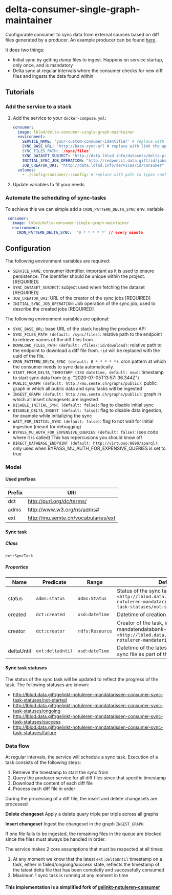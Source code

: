 # delta-consumer-single-graph-maintainer

Configurable consumer to sync data from external sources based on diff files generated by a producer. An example
producer can be found [here](http://github.com/lblod/mandatendatabank-mandatarissen-producer).

It does two things:
- Initial sync by getting dump files to ingest. Happens on service startup, only once, and is mandatory
- Delta sync at regular intervals where the consumer checks for new diff files and ingests the data
  found within

## Tutorials

### Add the service to a stack

1) Add the service to your `docker-compose.yml`:

    ```yaml
    consumer:
      image: lblod/delta-consumer-single-graph-maintainer
      environment:
        SERVICE_NAME: 'your-custom-consumer-identifier' # replace with the desired consumer identifier
        SYNC_BASE_URL: 'http://base-sync-url # replace with link the application hosting the producer server
        SYNC_FILES_PATH: '/sync/files'
        SYNC_DATASET_SUBJECT: "http://data.lblod.info/datasets/delta-producer/dumps/CacheGraphDump"
        INITIAL_SYNC_JOB_OPERATION: "http://redpencil.data.gift/id/jobs/concept/JobOperation/deltas/consumer/initialSync"
        JOB_CREATOR_URI: "http://data.lblod.info/services/id/consumer"
      volumes:
        - ./config/consumer/:/config/ # replace with path to types configuration
    ```

2) Update variables to fit your needs

### Automate the scheduling of sync-tasks

To achieve this we can simple add a `CRON_PATTERN_DELTA_SYNC` env. variable

```yaml
 consumer:
   image: lblod/delta-consumer-single-graph-maintainer
   environment:
     CRON_PATTERN_DELTA_SYNC:  '0 * * * * *' // every minute
```

## Configuration

The following environment variables are required:

- `SERVICE_NAME`: consumer identifier. important as it is used to ensure persistence. The identifier should be unique within the project. [REQUIRED]
- `SYNC_DATASET_SUBJECT`: subject used when fetching the dataset [REQUIRED]
- `JOB_CREATOR_URI`: URL of the creator of the sync jobs [REQUIRED]
- `INITIAL_SYNC_JOB_OPERATION`: Job operation of the sync job, used to describe the created jobs [REQUIRED]

The following environment variables are optional:

- `SYNC_BASE_URL`: base URL of the stack hosting the producer API
- `SYNC_FILES_PATH (default: /sync/files)`: relative path to the endpoint to retrieve names of the diff files from
- `DOWNLOAD_FILES_PATH (default: /files/:id/download)`: relative path to the endpoint to download a diff file
  from. `:id` will be replaced with the uuid of the file.
- `CRON_PATTERN_DELTA_SYNC (default: 0 * * * * *)`: cron pattern at which the consumer needs to sync data automatically.
- `START_FROM_DELTA_TIMESTAMP (ISO datetime, default: now)`: timestamp to start sync data from (e.g. "2020-07-05T13:57:
  36.344Z")
- `PUBLIC_GRAPH (default: http://mu.semte.ch/graphs/public)`: public graph in which all public data and sync tasks will
  be ingested
- `INGEST_GRAPH (default: http://mu.semte.ch/graphs/public)`: graph in which all insert changesets are ingested
- `DISABLE_INITIAL_SYNC (default: false)`: flag to disable initial sync
- `DISABLE_DELTA_INGEST (default: false)`: flag to disable data ingestion, for example while initializing the sync
- `WAIT_FOR_INITIAL_SYNC (default: false)`: flag to not wait for initial ingestion (meant for debugging)
- `BYPASS_MU_AUTH_FOR_EXPENSIVE_QUERIES (default: false)`: (see code where it is called) This has repercusions you should know of!
- `DIRECT_DATABASE_ENDPOINT (default: http://virtuoso:8890/sparql)`: only used when BYPASS_MU_AUTH_FOR_EXPENSIVE_QUERIES is set to true

### Model

#### Used prefixes

| Prefix | URI                                                       |
|--------|-----------------------------------------------------------|
| dct    | http://purl.org/dc/terms/                                 |
| adms   | http://www.w3.org/ns/adms#                                |
| ext    | http://mu.semte.ch/vocabularies/ext                       |

#### Sync task

##### Class

`ext:SyncTask`

##### Properties

| Name       | Predicate        | Range           | Definition                                                                                                                                   |
|------------|------------------|-----------------|----------------------------------------------------------------------------------------------------------------------------------------------|
| status     | `adms:status`    | `adms:Status`   | Status of the sync task, initially set to `<http://lblod.data.gift/gelinkt-notuleren-mandatarissen-consumer-sync-task-statuses/not-started>` |
| created    | `dct:created`    | `xsd:dateTime`  | Datetime of creation of the task                                                                                                             |
| creator    | `dct:creator`    | `rdfs:Resource` | Creator of the task, in this case the mandatendatabank-consumer `<http://lblod.data.gift/services/gelinkt-notuleren-mandatarissen-consumer>` |
| deltaUntil | `ext:deltaUntil` | `xsd:dateTime`  | Datetime of the latest successfully ingested sync file as part of the task execution                                                         |

#### Sync task statuses

The status of the sync task will be updated to reflect the progress of the task. The following statuses are known:

* http://lblod.data.gift/gelinkt-notuleren-mandatarissen-consumer-sync-task-statuses/not-started
* http://lblod.data.gift/gelinkt-notuleren-mandatarissen-consumer-sync-task-statuses/ongoing
* http://lblod.data.gift/gelinkt-notuleren-mandatarissen-consumer-sync-task-statuses/success
* http://lblod.data.gift/gelinkt-notuleren-mandatarissen-consumer-sync-task-statuses/failure

### Data flow

At regular intervals, the service will schedule a sync task. Execution of a task consists of the following steps:

1. Retrieve the timestamp to start the sync from
2. Query the producer service for all diff files since that specific timestamp
3. Download the content of each diff file
4. Process each diff file in order

During the processing of a diff file, the insert and delete changesets are processed

**Delete changeset**
Apply a delete query triple per triple across all graphs

**Insert changeset**
Ingest the changeset in the graph `INGEST_GRAPH`.


If one file fails to be ingested, the remaining files in the queue are blocked since the files must always be handled in
order.

The service makes 2 core assumptions that must be respected at all times:

1. At any moment we know that the latest `ext:deltaUntil` timestamp on a task, either in failed/ongoing/success state,
   reflects the timestamp of the latest delta file that has been completly and successfully consumed
2. Maximum 1 sync task is running at any moment in time

#### This implementation is a simplified fork of [gelinkt-notuleren-consumer](https://github.com/lblod/gelinkt-notuleren-consumer)
